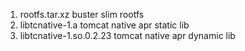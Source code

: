 1. rootfs.tar.xz buster slim rootfs
2. libtcnative-1.a tomcat native apr static lib
3. libtcnative-1.so.0.2.23 tomcat native apr dynamic lib
